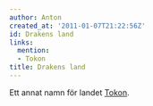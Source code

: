 ```yaml
---
author: Anton
created_at: '2011-01-07T21:22:56Z'
id: Drakens land
links:
  mention:
  - Tokon
title: Drakens land
---
```


Ett annat namn för landet [Tokon].

  [Tokon]: Tokon
